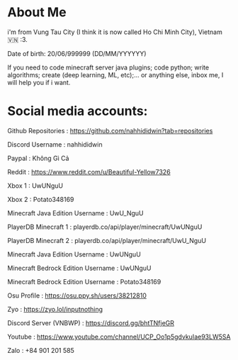 # About Me

i'm from Vung Tau City (I think it is now called Ho Chi Minh City), Vietnam 🇻🇳 :3.

Date of birth: 20/06/999999 (DD/MM/YYYYYY)

If you need to code minecraft server java plugins; code python; write algorithms; create (deep learning, ML, etc);... or anything else, inbox me, I will help you if i want.

# Social media accounts:

Github Repositories : https://github.com/nahhididwin?tab=repositories

Discord Username : nahhididwin

Paypal : Không Gì Cả

Reddit : https://www.reddit.com/u/Beautiful-Yellow7326

Xbox 1 : UwUNguU

Xbox 2 : Potato348169

Minecraft Java Edition Username : UwU_NguU

PlayerDB Minecraft 1 : playerdb.co/api/player/minecraft/UwUNguU

PlayerDB Minecraft 2 : playerdb.co/api/player/minecraft/UwU_NguU


Minecraft Java Edition Username : UwUNguU

Minecraft Bedrock Edition Username : UwUNguU

Minecraft Bedrock Edition Username : Potato348169

Osu Profile : https://osu.ppy.sh/users/38212810

Zyo : https://zyo.lol/inputnothing

Discord Server (VNBWP) : https://discord.gg/bhtTNfjeGR

Youtube : https://www.youtube.com/channel/UCP_Oo1p5gdvkuIae93LW5SA






Zalo : +84 901 201 585
